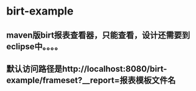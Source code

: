 # birt-example
## maven版birt报表查看器，只能查看，设计还需要到eclipse中。。。。
## 默认访问路径是http://localhost:8080/birt-example/frameset?__report=报表模板文件名
